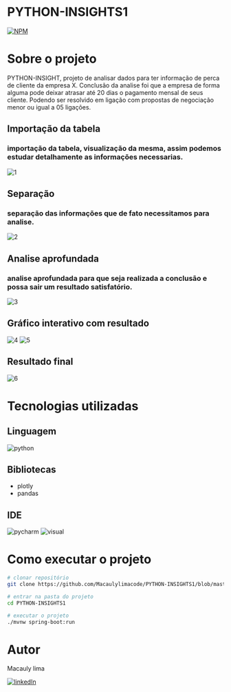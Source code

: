 # PYTHON-INSIGHTS1

[![NPM](https://img.shields.io/npm/l/react)](https://github.com/Macaulylimacode/PYTHON-INSIGHTS1/blob/master/LICENSE) 


# Sobre o projeto



PYTHON-INSIGHT, projeto de analisar dados para ter informação de perca de cliente da empresa X. Conclusão da analise foi que a empresa de forma alguma pode deixar atrasar até 20 dias o pagamento mensal de seus cliente. Podendo ser resolvido em ligação com propostas de negociação menor ou igual a 05 ligações.

## Importação da tabela

### importação da tabela, visualização da mesma, assim podemos estudar  detalhamente as informações necessarias.

![1](https://github.com/Macaulylimacode/PYTHON-INSIGHTS1/assets/139823222/655a8cc9-411a-4476-a7a3-bf1a0ce075bf)


## Separação

### separação das informações que de fato necessitamos para analise.

![2](https://github.com/Macaulylimacode/PYTHON-INSIGHTS1/assets/139823222/715c737f-72bc-4e0c-b967-2459e425afbe)


## Analise aprofundada

### analise aprofundada para que seja realizada a conclusão e possa sair um resultado satisfatório.

![3](https://github.com/Macaulylimacode/PYTHON-INSIGHTS1/assets/139823222/b07cda3b-ad78-4b71-8c48-b143798d9507)


## Gráfico interativo com resultado

![4](https://github.com/Macaulylimacode/PYTHON-INSIGHTS1/assets/139823222/849cfe89-7e3f-40e6-a88e-e90ecfc027e8)
![5](https://github.com/Macaulylimacode/PYTHON-INSIGHTS1/assets/139823222/008bd2a8-c38c-4644-af8c-fd861de316c1)

## Resultado final

![6](https://github.com/Macaulylimacode/PYTHON-INSIGHTS1/assets/139823222/345c89f4-8421-464d-9684-222e68862c0c)



# Tecnologias utilizadas
## Linguagem

![python](https://img.shields.io/badge/Python-3776AB?style=for-the-badge&logo=python&logoColor=white)


## Bibliotecas
- plotly
- pandas
## IDE

![pycharm](https://img.shields.io/badge/PyCharm-000000.svg?&style=for-the-badge&logo=PyCharm&logoColor=white)
![visual](https://img.shields.io/badge/Visual_Studio-5C2D91?style=for-the-badge&logo=visual%20studio&logoColor=white)


# Como executar o projeto

```bash
# clonar repositório
git clone https://github.com/Macaulylimacode/PYTHON-INSIGHTS1/blob/master/PYTHON%20INSIGHTS.py

# entrar na pasta do projeto
cd PYTHON-INSIGHTS1

# executar o projeto
./mvnw spring-boot:run
```

# Autor

Macauly lima

[![linkedIn](https://img.shields.io/badge/LinkedIn-0077B5?style=for-the-badge&logo=linkedin&logoColor=white)](https://www.linkedin.com/in/macauly-lima-75984a269)

